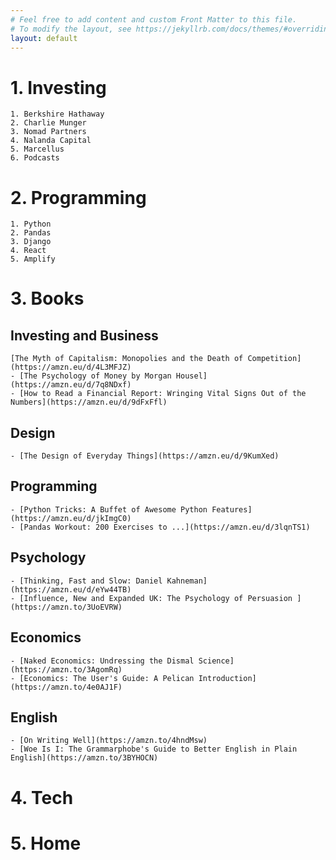 ```yaml
---
# Feel free to add content and custom Front Matter to this file.
# To modify the layout, see https://jekyllrb.com/docs/themes/#overriding-theme-defaults
layout: default
---
```


# 1.  Investing
    1. Berkshire Hathaway
    2. Charlie Munger
    3. Nomad Partners
    4. Nalanda Capital 
    5. Marcellus
    6. Podcasts
    

# 2. Programming
    1. Python
    2. Pandas
    3. Django
    4. React
    5. Amplify

# 3. Books
## Investing and Business
    [The Myth of Capitalism: Monopolies and the Death of Competition] (https://amzn.eu/d/4L3MFJZ)
    - [The Psychology of Money by Morgan Housel](https://amzn.eu/d/7q8NDxf)
    - [How to Read a Financial Report: Wringing Vital Signs Out of the Numbers](https://amzn.eu/d/9dFxFfl)

## Design
    - [The Design of Everyday Things](https://amzn.eu/d/9KumXed)

## Programming
    - [Python Tricks: A Buffet of Awesome Python Features](https://amzn.eu/d/jkImgC0)
    - [Pandas Workout: 200 Exercises to ...](https://amzn.eu/d/3lqnTS1)

## Psychology
    - [Thinking, Fast and Slow: Daniel Kahneman](https://amzn.eu/d/eYw44TB)
    - [Influence, New and Expanded UK: The Psychology of Persuasion ](https://amzn.to/3UoEVRW)

## Economics
    - [Naked Economics: Undressing the Dismal Science](https://amzn.to/3AgomRq)
    - [Economics: The User's Guide: A Pelican Introduction](https://amzn.to/4e0AJ1F)

## English
    - [On Writing Well](https://amzn.to/4hndMsw)
    - [Woe Is I: The Grammarphobe's Guide to Better English in Plain English](https://amzn.to/3BYHOCN)

    
# 4. Tech

# 5. Home
